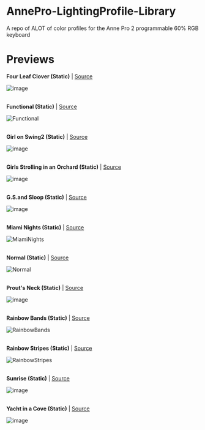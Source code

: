 # AnnePro-LightingProfile-Library
A repo of ALOT of color profiles for the Anne Pro 2 programmable 60% RGB keyboard

# Previews

__Four Leaf Clover (Static)__ | [Source](https://github.com/sikicode/anne-pro2-lighting/blob/master/Four%20Leaf%20Clover.json)

![image](https://user-images.githubusercontent.com/30121656/167228382-e4b7fbe5-54ff-4e70-bb17-9b4565ef42a8.png)
<br></br>

__Functional (Static)__ | [Source](https://github.com/stickus/Anne-Pro-2-Color-Profiles/blob/master/Functional.json)

![Functional](https://user-images.githubusercontent.com/30121656/167227662-af797863-0643-48f7-8c74-df7b24bef07e.png)
<br></br>

__Girl on Swing2 (Static)__ | [Source](https://github.com/sikicode/anne-pro2-lighting/blob/master/Girl%20on%20Swing2.json)

![image](https://user-images.githubusercontent.com/30121656/167228355-249fe272-baea-4792-b30e-1dd1eff76a23.png)
<br></br>

__Girls Strolling in an Orchard (Static)__ | [Source](https://github.com/sikicode/anne-pro2-lighting/blob/master/Girls%20Strolling%20in%20Orchard.json)

![image](https://user-images.githubusercontent.com/30121656/167228374-f93ece04-b23a-4bf6-94ae-47c529a5ca74.png)
<br></br>

__G.S.and Sloop (Static)__ | [Source](https://github.com/sikicode/anne-pro2-lighting/blob/master/G.%20S.%20and%20Sloop.json)

![image](https://user-images.githubusercontent.com/30121656/167228353-39d42679-7957-49cd-a0c8-2f8e8d544a40.png)
<br></br>

__Miami Nights (Static)__ | [Source](https://github.com/stickus/Anne-Pro-2-Color-Profiles/blob/master/Miami%20Nights.json)

![MiamiNights](https://user-images.githubusercontent.com/30121656/167227751-755339ea-0437-4ed2-bd9d-0fa8801db82d.png)
<br></br>

__Normal (Static)__ | [Source](https://github.com/stickus/Anne-Pro-2-Color-Profiles/blob/master/Normal.json)

![Normal](https://user-images.githubusercontent.com/30121656/167227916-834a463a-3965-451a-ae6f-cf9d5916b2bd.png)
<br></br>

__Prout's Neck (Static)__ | [Source](https://github.com/sikicode/anne-pro2-lighting/blob/master/Prout's%20Neck.json)

![image](https://user-images.githubusercontent.com/30121656/167228364-9c192d8b-4da4-491a-9d73-c22c15ff60fe.png)
<br></br>

__Rainbow Bands (Static)__ | [Source](https://github.com/stickus/Anne-Pro-2-Color-Profiles/blob/master/Rainbow%20Bands.json)

![RainbowBands](https://user-images.githubusercontent.com/30121656/167227985-d09848ff-094d-4b4b-90f1-a80f9ebdd054.png)
<br></br>

__Rainbow Stripes (Static)__ | [Source](https://github.com/stickus/Anne-Pro-2-Color-Profiles/blob/master/Rainbow%20Stripes.json)

![RainbowStripes](https://user-images.githubusercontent.com/30121656/167228045-ccb7c561-a087-4f90-913b-4e291c922a4a.png)
<br></br>

__Sunrise (Static)__ | [Source](https://github.com/sikicode/anne-pro2-lighting/blob/master/Sunrise.json)

![image](https://user-images.githubusercontent.com/30121656/167228300-ef040bea-59f2-4b30-83a8-da511ad16fbe.png)
<br></br>

__Yacht in a Cove (Static)__ | [Source](https://github.com/sikicode/anne-pro2-lighting/commit/7d47fe3e1246111f3100ae592362bca3b8cb257e)

![image](https://user-images.githubusercontent.com/30121656/167228385-96983db0-881a-4e38-87f1-cedf37e00d95.png)




